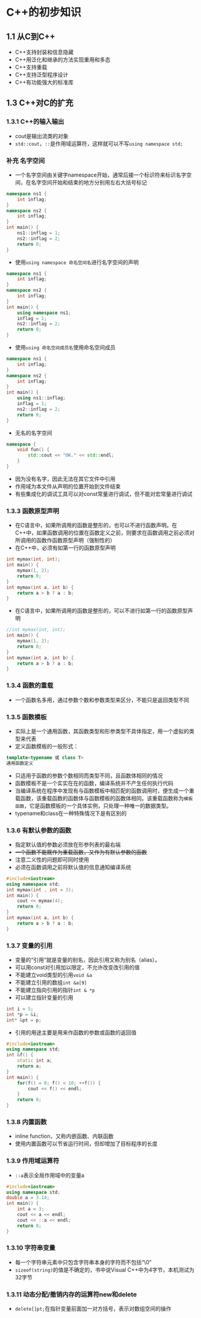 # C++的初步知识
## 1.1 从C到C++
* C++支持封装和信息隐藏
* C++用泛化和继承的方法实现重用和多态
* C++支持重载
* C++支持泛型程序设计
* C++有功能强大的标准库
## 1.3 C++对C的扩充
### 1.3.1 C++的输入输出
* cout是输出流类的对象
* `std::cout`，`::`是作用域运算符，这样就可以不写`using namespace std;`
### 补充 名字空间
* 一个名字空间由关键字namespace开始，通常后接一个标识符来标识名字空间，在名字空间开始和结束的地方分别用左右大括号标记
``` C++
namespace ns1 {
	int inflag;
}
namespace ns2 {
	int inflag;
}
int main() {
	ns1::inflag = 1;
	ns2::inflag = 2;
	return 0;
}
```
* 使用`using namespace 命名空间名`进行名字空间的声明
``` C++
namespace ns1 {
	int inflag;
}
namespace ns2 {
	int inflag;
}
int main() {
	using namespace ns1;
	inflag = 1;
	ns2::inflag = 2;
	return 0;
}
```
* 使用`using 命名空间成员名`使用命名空间成员
``` C++
namespace ns1 {
	int inflag;
}
namespace ns2 {
	int inflag;
}
int main() {
	using ns1::inflag;
	inflag = 1;
	ns2::inflag = 2;
	return 0;
}
```
* 无名的名字空间
``` C++
namespace {
	void fun() {
		std::cout << "OK." << std::endl;
	}
}
```
* 因为没有名字，因此无法在其它文件中引用
* 作用域为本文件从声明的位置开始到文件结束
* 有些集成化的调试工具可以对const常量进行调试，但不能对宏常量进行调试
### 1.3.3 函数原型声明
* 在C语言中，如果所调用的函数是整形的，也可以不进行函数声明。在C++中，如果函数调用的位置在函数定义之前，则要求在函数调用之前必须对所调用的函数作函数原型声明（强制性的）  
* 在C++中，必须有如第一行的函数原型声明
``` C++
int mymax(int, int);
int main() {
	mymax(1, 2);
	return 0;
}
int mymax(int a, int b) {
	return a > b ? a : b;
}
```
* 在C语言中，如果所调用的函数是整形的，可以不进行如第一行的函数原型声明  
``` C
//int mymax(int, int);
int main() {
	mymax(1, 2);
	return 0;
}
int mymax(int a, int b) {
	return a > b ? a : b;
}
```
### 1.3.4 函数的重载
* 一个函数名多用，通过参数个数和参数类型来区分，不能只是返回类型不同
### 1.3.5 函数模板
* 实际上是一个通用函数，其函数类型和形参类型不具体指定，用一个虚拟的类型来代表
* 定义函数模板的一般形式：
``` C++
template<typename 或 class T>
通用函数定义
```
* 只适用于函数的参数个数相同而类型不同，且函数体相同的情况
* 函数模板不是一个实实在在的函数，编译系统并不产生任何执行代码
* 当编译系统在程序中发现有与函数模板中相匹配的函数调用时，便生成一个重载函数，该重载函数的函数体与函数模板的函数体相同。该重载函数称为`模板函数`，它是函数模板的一个具体实例，只处理一种唯一的数据类型。
* typename和class在一种特殊情况下是有区别的
### 1.3.6 有默认参数的函数
* 指定默认值的参数必须放在形参列表的最右端
* ~~一个函数不能既作为重载函数，又作为有默认参数的函数~~
* 注意二义性的问题即可同时使用
* 必须在函数调用之前将默认值的信息通知编译系统
``` C++
#include<iostream>
using namespace std;
int mymax(int , int = 3);
int main() {
	cout << mymax(4);
	return 0;
}
int mymax(int a, int b) {
	return a > b ? a : b;
}
```
### 1.3.7 变量的引用
* 变量的“引用”就是变量的别名，因此引用又称为别名（alias）。
* 可以用const对引用加以限定，不允许改变改引用的值
* 不能建立void类型的引用`void &a`
* 不能建立引用的数组`int &a[9]`
* 不能建立指向引用的指针`int & *p`
* 可以建立指针变量的引用
``` C++
int i = 5;
int *p = &i;
int* &pt = p;
```
* 引用的用途主要是用来作函数的参数或函数的返回值
``` C++
#include<iostream>
using namespace std;
int &f() {
	static int a;
	return a;
}
int main() {
	for(f() = 0; f() < 10; ++f()) {
		cout << f() << endl;
	}
	return 0;
}
```
### 1.3.8 内置函数
* inline function，又称内嵌函数、内联函数
* 使用内置函数可以节省运行时间，但却增加了目标程序的长度

### 1.3.9 作用域运算符
* `::a`表示全局作用域中的变量a
``` C++
#include<iostream>
using namespace std;
double a = 3.14;
int main() {
	int a = 3;
	cout << a << endl;
	cout << ::a << endl;
	return 0;
}
```
### 1.3.10 字符串变量
* 每一个字符串元素中只包含字符串本身的字符而不包括“\0”
* `sizeof(string)`的值是不确定的，书中说Visual C++中为4字节，本机测试为32字节

### 1.3.11 动态分配/撤销内存的运算符new和delete
* `delete[]pt;`在指针变量前面加一对方括号，表示对数组空间的操作


